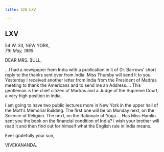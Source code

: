 ```yaml
---
title: 526 LXV

---
```

  

  


## LXV

54 W. 33, NEW YORK,  
*7th May, 1895*.

DEAR MRS. BULL,

...I had a newspaper from India with a publication in it of Dr. Barrows'
short reply to the thanks sent over from India. Miss Thursby will send
it to you. Yesterday I received another letter from India from the
President of Madras meeting to thank the Americans and to send me an
Address.... This gentleman is the chief citizen of Madras and a Judge of
the Supreme Court, a very high position in India.

I am going to have two public lectures more in New York in the upper
hall of the Mott's Memorial Building. The first one will be on Monday
next, on the Science of Religion. The next, on the Rationale of Yoga....
Has Miss Hamlin sent you the book on the financial condition of India? I
wish your brother will read it and then find out for himself what the
English rule in India means.

Ever gratefully your son,

VIVEKANANDA.